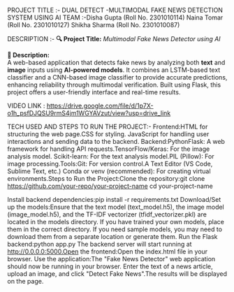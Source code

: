 PROJECT TITLE :- DUAL DETECT -MULTIMODAL FAKE NEWS DETECTION SYSTEM USING AI 
TEAM :-Disha Gupta (Roll No. 2301010114)
Naina Tomar (Roll No. 2301010127)
Shikha Sharma (Roll No. 2301010087)

DESCRIPTION :- **🔍 Project Title:** *Multimodal Fake News Detector using AI*

**📄 Description:**  
A web-based application that detects fake news by analyzing both **text** and **image** inputs using **AI-powered models**.
 It combines an LSTM-based text classifier and a CNN-based image classifier to provide accurate predictions, enhancing reliability through multimodal verification.
 Built using Flask, this project offers a user-friendly interface and real-time results.

VIDEO LINK : https://drive.google.com/file/d/1p7X-o1h_psfDJQSU9rmS4jm1WGYAVzut/view?usp=drive_link

TECH USED AND STEPS TO RUN THE PROJECT:-
Frontend:HTML for structuring the web page.CSS for styling.
JavaScript for handling user interactions and sending data to the backend.
Backend:PythonFlask: A web framework for handling API requests.TensorFlow/Keras: For the image analysis model.
Scikit-learn: For the text analysis model.PIL (Pillow): For image processing.Tools:Git: For version control.A Text Editor (VS Code, Sublime Text, etc.)
Conda or venv (recommended): For creating virtual environments.Steps to Run the Project:Clone the repository:git clone https://github.com/your-repo/your-project-name
cd your-project-name

Install backend dependencies:pip install -r requirements.txt
Download/Set up the models:Ensure that the text model (text_model.h5), the image model (image_model.h5), and the TF-IDF vectorizer (tfidf_vectorizer.pkl) are located in the models directory.
If you have trained your own models, place them in the correct directory.
  If you need sample models, you may need to download them from a separate location or generate them.
Run the Flask backend:python app.py
The backend server will start running at http://0.0.0.0:5000.Open the frontend:Open the index.html file in your browser.
Use the application:The "Fake News Detector" web application should now be running in your browser.
Enter the text of a news article, upload an image, and click "Detect Fake News".The results will be displayed on the page.


 
